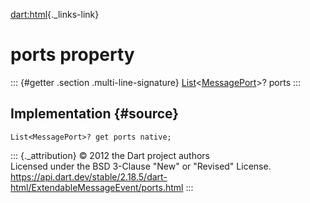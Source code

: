 [dart:html](../../dart-html/dart-html-library){._links-link}

ports property
==============

::: {#getter .section .multi-line-signature}
[List](../../dart-core/list-class)\<[MessagePort](../messageport-class)\>?
ports
:::

Implementation {#source}
--------------

``` {.language-dart data-language="dart"}
List<MessagePort>? get ports native;
```

::: {._attribution}
© 2012 the Dart project authors\
Licensed under the BSD 3-Clause \"New\" or \"Revised\" License.\
<https://api.dart.dev/stable/2.18.5/dart-html/ExtendableMessageEvent/ports.html>
:::
